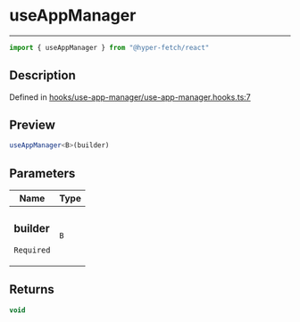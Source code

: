 

# useAppManager

<div class="api-docs__separator" data-reactroot="">

---

</div><div class="api-docs__import" data-reactroot="">

```ts
import { useAppManager } from "@hyper-fetch/react"
```

</div><div class="api-docs__section">

## Description

</div><div class="api-docs__description"><span class="api-docs__do-not-parse">



</span></div><p class="api-docs__definition">

Defined in [hooks/use-app-manager/use-app-manager.hooks.ts:7](https://github.com/BetterTyped/hyper-fetch/blob/0bdb96c0/packages/react/src/hooks/use-app-manager/use-app-manager.hooks.ts#L7)

</p><div class="api-docs__section">

## Preview

</div><div class="api-docs__preview fn">

```ts
useAppManager<B>(builder)
```

</div><div class="api-docs__section">

## Parameters

</div><div class="api-docs__parameters"><table><thead><tr><th>Name</th><th>Type</th></tr></thead><tbody><tr param-data="builder"><td class="api-docs__param-name required">

### builder 

`Required`

</td><td class="api-docs__param-type">

`B`

</td></tr></tbody></table></div><div class="api-docs__section">

## Returns

</div><div class="api-docs__returns">

```ts
void
```

</div>
